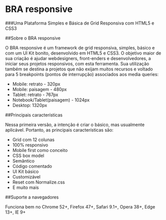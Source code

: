 # BRA responsive
###Uma Plataforma Simples e Básica de Grid Responsiva com HTML5 e CSS3

##Sobre o BRA responsive

O BRA responsive é um framework de grid responsiva, simples, básico e com um UI Kit bonito, desenvolvido em HTML5 e CSS3. O objetivo maior de sua criação é ajudar webdesigners, front-enders e desenvolvedores, a iniciar seus projetos responsivos, com esta ferramenta. Sua utilização também se destina a projetos que não exijam muitos recursos e voltado para 5 breakpoints (pontos de interrupção) associados aos media queries:

- Mobile: retrato - 320px
- Mobile: paisagem - 480px
- Tablet: retrato - 767px
- Notebook/Tablet(paisagem) - 1024px
- Desktop: 1320px

##Principais características

Nessa primeira versão, a intenção é criar o básico, mas usualmente aplicável. Portanto, as principais características são:

- Grid com 12 colunas
- 100% responsivo
- Mobile first como conceito
- CSS box model
- Semântico
- Código comentado
- UI Kit básico
- Customizável
- Reset com Normalize.css
- E muito mais

##Suporte a navegadores

Funciona bem no Chrome 52+, Firefox 47+, Safari 9.1+, Opera 38+, Edge 13+, IE 9+
